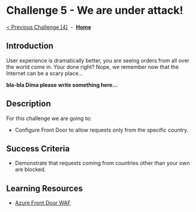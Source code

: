 # Challenge 5 - We are under attack!

[< Previous Challenge [4]](./Challenge04.md)&nbsp;&nbsp;-&nbsp;&nbsp;**[Home](../README.md)**

## Introduction

User experience is dramatically better, you are seeing orders from all over the world come in. Your done right?  Nope, we remember now that the Internet can be a scary place... 

**bla-bla Dima please write something here...**

## Description

For this challenge we are going to:
- Configure Front Door to allow requests only from the specific country.

## Success Criteria

- Demonstrate that requests coming from countries other than your own are blocked.

## Learning Resources

- [Azure Front Door WAF](https://docs.microsoft.com/en-us/azure/web-application-firewall/afds/afds-overview)
